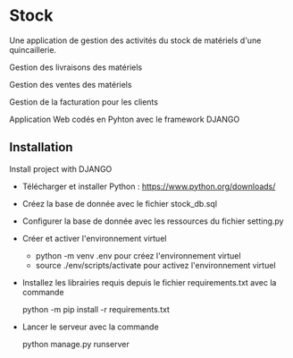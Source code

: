
# Stock

Une application de gestion des activités du stock de matériels d'une quincaillerie.

Gestion des livraisons des matériels

Gestion des ventes des matériels

Gestion de la facturation pour les clients

Application Web codés en Pyhton avec le framework DJANGO





## Installation

Install project with DJANGO

- Télécharger et installer Python :  https://www.python.org/downloads/

- Créez la base de donnée avec le fichier stock_db.sql

- Configurer la base de donnée avec les ressources du fichier setting.py

- Créer et activer l'environnement virtuel 
    -   python -m venv .env pour créez l'environnement virtuel
    -   source ./env/scripts/activate  pour activez l'environnement virtuel
 
- Installez les librairies requis depuis le fichier requirements.txt avec la commande
    
     python -m pip install -r requirements.txt
 
- Lancer le serveur avec la commande 
    
    python manage.py runserver



